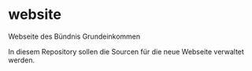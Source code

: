 # website
Webseite des Bündnis Grundeinkommen

In diesem Repository sollen die Sourcen für die neue Webseite verwaltet werden.
